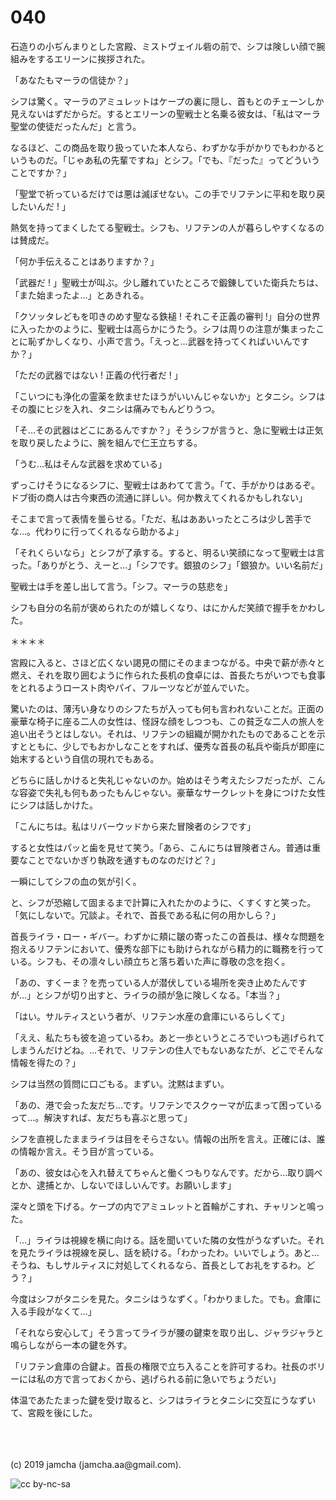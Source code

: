 

# 040

石造りの小ぢんまりとした宮殿、ミストヴェイル砦の前で、シフは険しい顔で腕組みをするエリーンに挨拶された。

「あなたもマーラの信徒か？」

シフは驚く。マーラのアミュレットはケープの裏に隠し、首もとのチェーンしか見えないはずだからだ。するとエリーンの聖戦士と名乗る彼女は、「私はマーラ聖堂の使徒だったんだ」と言う。

なるほど、この商品を取り扱っていた本人なら、わずかな手がかりでもわかるというものだ。「じゃあ私の先輩ですね」とシフ。「でも、『だった』ってどういうことですか？」

「聖堂で祈っているだけでは悪は滅ぼせない。この手でリフテンに平和を取り戻したいんだ ! 」

熱気を持ってまくしたてる聖戦士。シフも、リフテンの人が暮らしやすくなるのは賛成だ。

「何か手伝えることはありますか？」

「武器だ ! 」聖戦士が叫ぶ。少し離れていたところで鍛錬していた衛兵たちは、「また始まったよ…」とあきれる。

「クソッタレどもを叩きのめす聖なる鉄槌 ! それこそ正義の審判 !」自分の世界に入ったかのように、聖戦士は高らかにうたう。シフは周りの注意が集まったことに恥ずかしくなり、小声で言う。「えっと…武器を持ってくればいいんですか？」

「ただの武器ではない ! 正義の代行者だ ! 」

「こいつにも浄化の霊薬を飲ませたほうがいいんじゃないか」とタニシ。シフはその腹にヒジを入れ、タニシは痛みでもんどりうつ。

「そ…その武器はどこにあるんですか？」そうシフが言うと、急に聖戦士は正気を取り戻したように、腕を組んで仁王立ちする。

「うむ…私はそんな武器を求めている」

ずっこけそうになるシフに、聖戦士はあわてて言う。「て、手がかりはあるぞ。ドブ街の商人は古今東西の流通に詳しい。何か教えてくれるかもしれない」

そこまで言って表情を曇らせる。「ただ、私はああいったところは少し苦手でな…。代わりに行ってくれるなら助かるよ」

「それくらいなら」とシフが了承する。すると、明るい笑顔になって聖戦士は言った。「ありがとう、えーと…」「シフです。銀狼のシフ」「銀狼か。いい名前だ」

聖戦士は手を差し出して言う。「シフ。マーラの慈悲を」

シフも自分の名前が褒められたのが嬉しくなり、はにかんだ笑顔で握手をかわした。

＊＊＊＊

宮殿に入ると、さほど広くない謁見の間にそのままつながる。中央で薪が赤々と燃え、それを取り囲むように作られた長机の食卓には、首長たちがいつでも食事をとれるようロースト肉やパイ、フルーツなどが並んでいた。

驚いたのは、薄汚い身なりのシフたちが入っても何も言われないことだ。正面の豪華な椅子に座る二人の女性は、怪訝な顔をしつつも、この貧乏な二人の旅人を追い出そうとはしない。それは、リフテンの組織が開かれたものであることを示すとともに、少しでもおかしなことをすれば、優秀な首長の私兵や衛兵が即座に始末するという自信の現れでもある。

どちらに話しかけると失礼じゃないのか。始めはそう考えたシフだったが、こんな容姿で失礼も何もあったもんじゃない。豪華なサークレットを身につけた女性にシフは話しかけた。

「こんにちは。私はリバーウッドから来た冒険者のシフです」

すると女性はパッと歯を見せて笑う。「あら、こんにちは冒険者さん。普通は重要なことでないかぎり執政を通すものなのだけど？」

一瞬にしてシフの血の気が引く。

と、シフが恐縮して固まるまで計算に入れたかのように、くすくすと笑った。「気にしないで。冗談よ。それで、首長である私に何の用かしら？」

首長ライラ・ロー・ギバー。わずかに頬に皺の寄ったこの首長は、様々な問題を抱えるリフテンにおいて、優秀な部下にも助けられながら精力的に職務を行っている。シフも、その凛々しい顔立ちと落ち着いた声に尊敬の念を抱く。

「あの、すくーま？を売っている人が潜伏している場所を突き止めたんですが…」とシフが切り出すと、ライラの顔が急に険しくなる。「本当？」

「はい。サルティスという者が、リフテン水産の倉庫にいるらしくて」

「ええ、私たちも彼を追っているわ。あと一歩というところでいつも逃げられてしまうんだけどね。…それで、リフテンの住人でもないあなたが、どこでそんな情報を得たの？」

シフは当然の質問に口ごもる。まずい。沈黙はまずい。

「あの、港で会った友だち…です。リフテンでスクゥーマが広まって困っているって…。解決すれば、友だちも喜ぶと思って」

シフを直視したままライラは目をそらさない。情報の出所を言え。正確には、誰の情報か言え。そう目が言っている。

「あの、彼女は心を入れ替えてちゃんと働くつもりなんです。だから…取り調べとか、逮捕とか、しないでほしいんです。お願いします」

深々と頭を下げる。ケープの内でアミュレットと首輪がこすれ、チャリンと鳴った。

「…」ライラは視線を横に向ける。話を聞いていた隣の女性がうなずいた。それを見たライラは視線を戻し、話を続ける。「わかったわ。いいでしょう。あと…そうね、もしサルティスに対処してくれるなら、首長としてお礼をするわ。どう？」

今度はシフがタニシを見た。タニシはうなずく。「わかりました。でも。倉庫に入る手段がなくて…」

「それなら安心して」そう言ってライラが腰の鍵束を取り出し、ジャラジャラと鳴らしながら一本の鍵を外す。

「リフテン倉庫の合鍵よ。首長の権限で立ち入ることを許可するわ。社長のボリーには私の方で言っておくから、逃げられる前に急いでちょうだい」

体温であたたまった鍵を受け取ると、シフはライラとタニシに交互にうなずいて、宮殿を後にした。

<br>

<br>
<br>
(c) 2019 jamcha (jamcha.aa@gmail.com).

![cc by-nc-sa](https://i.creativecommons.org/l/by-nc-sa/4.0/88x31.png)


